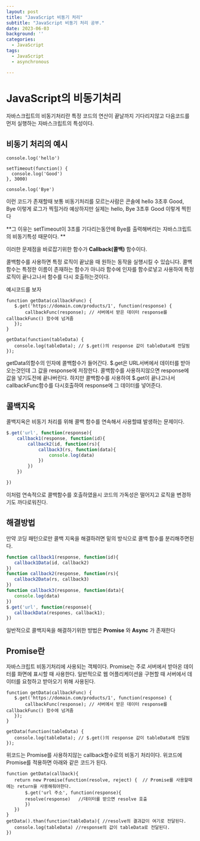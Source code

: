 ```yaml
---
layout: post
title: "JavaScript 비동기 처리"
subtitle: "JavaScript 비동기 처리 공부."
date: 2023-06-03
background: ''
categories:
  - JavaScript
tags:
  - JavaScript
  - asynchronous

---
```


# JavaScript의 비동기처리  

자바스크립트의 비동기처리란 특정 코드의 연산이 끝날까지 기다리지않고 다음코드를 먼저 실행하는 자바스크립트의 특성이다.

## 비동기 처리의 예시

```Javascipt
console.log('hello')

setTimeout(function() {
  console.log('Good')
}, 3000)

console.log('Bye')
```
이런 코드가 존재할때
보통 비동기처리를 모르는사람은 콘솔에 hello 3초후 Good, Bye 이렇게 로그가 찍힐거라 예상하지만
실제는 hello, Bye 3초후 Good 이렇게 찍힌다
  
**그 이유는 setTimeout이 3초를 기다리는동안에 Bye를 출력해버리는 자바스크립트의 비동기특성 때문이다. **

 이러한 문제점을 바로잡기위한 함수가
 **Callback(콜백)**
 함수이다. 
  
 콜백함수를 사용하면 특정 로직이 끝났을 때 원하는 동작을 실행시킬 수 있습니다.
 콜백함수는 특정한 이름이 존재하는 함수가 아니라 함수에 인자를 함수로넣고 사용하여 특정 로직이 끝나고나서 함수를 다시 호출하는것이다.
 
 예시코드를 보자
 ```Javascipt
 function getData(callbackFunc) {
	$.get('https://domain.com/products/1', function(response) {
		callbackFunc(response); // 서버에서 받은 데이터 response를 callbackFunc() 함수에 넘겨줌
	});
}

getData(function(tableData) {
	console.log(tableData); // $.get()의 response 값이 tableData에 전달됨
});
 ```
getData의함수의 인자에 콜백함수가 들어간다. 
$.get은 URL서버에서 데이터를 받아오는것인데 그 값을 response에 저장한다. 
콜백함수를 사용하지않으면 response에 값을 넣기도전에 끝나버린다. 하지만 콜백함수를 사용하여 $.get이 끝나고나서 callbackFunc함수를 다시호출하여 response에 그 데이터를 넣어준다.

## 콜백지옥

콜백지옥은 비동기 처리를 위해 콜백 함수를 연속해서 사용할떄 발생하는 문제이다.
```Javascript
$.get('url', function(response){
	callback1(response, function(id){
		callback2(id, function(rs){
			callback3(rs, function(data){
				console.log(data)
			})
		})
	})

})
 ```
 
 이처럼 연속적으로 콜백함수를 호출하였을시 코드의 가독성은 떨어지고 로직을 변경하기도 까다로워진다.

## 해결방법

 만약 코딩 패턴으로만 콜백 지옥을 해결하려면 밑의 방식으로 콜백 함수를 분리해주면된다.
 ```Javascript
function callback1(response, function(id){
	callback1Data(id, callback2)
})
function callback2(response, function(rs){
	callback2Data(rs, callback3)
})
function callback3(response, function(data){
	console.log(data)
})
 $.get('url', function(response){
 	callbackData(respones, callback1);
})
```
 일반적으로 콜백지옥을 해결하기위한 방법은 
 **Promise**
 와 
**Async**
 가 존재한다
 
 ## Promise란
 
 자바스크립트 비동기처리에 사용되는 객체이다. 
 Promise는 주로 서버에서 받아온 데이터를 화면에 표시할 때 사용한다. 일반적으로 웹 어플리케이션을 구현할 때 서버에서 데이터를 요청하고 받아오기 위해 사용된다. 
 ```Javascipt
 function getData(callbackFunc) {
	$.get('https://domain.com/products/1', function(response) {
		callbackFunc(response); // 서버에서 받은 데이터 response를 callbackFunc() 함수에 넘겨줌
	});
}

getData(function(tableData) {
	console.log(tableData); // $.get()의 response 값이 tableData에 전달됨
});
 ```
 
 위코드는 Promise를 사용하지않는 callback함수로의 비동기 처리이다.
 위코드에 Promise를 적용하면 아래와 같은 코드가 된다.
 
 ```Javascipt
 function getData(callback){
 	return new Promise(function(resolve, reject) {  // Promise를 사용할때에는 return을 사용해줘야한다.
		$.get('url 주소', function(response){
		resolve(response)   //데이터를 받으면 resolve 호출
		})
	})
}
getData().than(function(tableData){ //resolve의 결과값이 여기로 전달된다.
	console.log(tableData) //response의 값이 tableData로 전달된다.
 })
  ```

 
 
 
